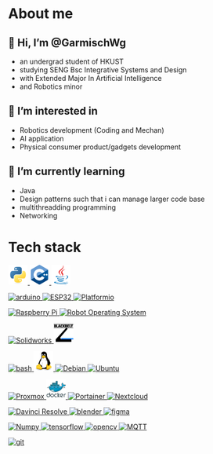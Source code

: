 # About me
## 👋 Hi, I’m @GarmischWg
  - an undergrad student of HKUST
  - studying SENG Bsc Integrative Systems and Design 
  - with Extended Major In Artificial Intelligence 
  - and Robotics minor

## 👀 I’m interested in
  - Robotics development (Coding and Mechan)
  - AI application
  - Physical consumer product/gadgets development
## 🌱 I’m currently learning
  - Java
  - Design patterns such that i can manage larger code base
  - multithreadding programming
  - Networking
  


# Tech stack
<p align="left"> 

<a href="https://www.python.org" target="_blank" rel="noreferrer"> <img src="https://raw.githubusercontent.com/devicons/devicon/master/icons/python/python-original.svg" alt="python" width="40" height="40"/> </a> 
<a href="https://www.w3schools.com/cpp/" target="_blank" rel="noreferrer"> <img src="https://raw.githubusercontent.com/devicons/devicon/master/icons/cplusplus/cplusplus-original.svg" alt="cplusplus" width="40" height="40"/> </a> 
<a href="https://www.java.com" target="_blank" rel="noreferrer"> <img src="https://raw.githubusercontent.com/devicons/devicon/master/icons/java/java-original.svg" alt="java" width="40" height="40"/> </a>

<a href="https://www.arduino.cc/" target="_blank" rel="noreferrer"> <img src="https://cdn.worldvectorlogo.com/logos/arduino-1.svg" alt="arduino" width="40" height="40"/> </a> 
<a href="https://github.com/espressif" target="_blank" rel="noreferrer"> <img src="https://avatars.githubusercontent.com/u/9460735?s=200&v=4" alt="ESP32" width="40" height="40"/> </a> 
<a href="https://github.com/platformio" target="_blank" rel="noreferrer"> <img src="https://upload.wikimedia.org/wikipedia/commons/thumb/c/cd/PlatformIO_logo.svg/900px-PlatformIO_logo.svg.png?20220205132823" alt="Platformio" width="40" height="40"/> </a> 

<a href="https://www.raspberrypi.org/" target="_blank" rel="noreferrer"> <img src="https://www.raspberrypi.org/pagekit-assets/media/images/4913a547895720ff30c1.svg" alt="Raspberry Pi" width="120" height="40"/> </a> 
<a href="https://docs.ros.org/en/humble/index.html" target="_blank" rel="noreferrer"> <img src="https://www.ros.org/imgs/logo-white.png" alt="Robot Operating System" width="150" height="40"/> </a> 

<a href="https://www.solidworks.com/" target="_blank" rel="noreferrer"> <img src="https://www.3ds.com/assets/3ds-navigation/Solidworks-logo_red.svg" alt="Solidworks" width="120" height="40"/> </a> 
<a href="https://github.com/Ultimaker/Cura" target="_blank" rel="noreferrer"> <img src="https://github.com/Ultimaker/Cura/raw/main/resources/images/cura-icon.png" alt="Cura" width="40" height="40"/> </a> 

<a href="https://www.gnu.org/software/bash/" target="_blank" rel="noreferrer"> <img src="https://www.vectorlogo.zone/logos/gnu_bash/gnu_bash-icon.svg" alt="bash" width="40" height="40"/> </a> 
<a href="https://www.linux.org/" target="_blank" rel="noreferrer"> <img src="https://raw.githubusercontent.com/devicons/devicon/master/icons/linux/linux-original.svg" alt="linux" width="40" height="40"/> </a> 
<a href="https://www.debian.org/" target="_blank" rel="noreferrer"> <img src="https://www.debian.org/logos/openlogo-nd.svg" alt="Debian" width="40" height="40"/> </a> 
<a href="https://ubuntu.com/" target="_blank" rel="noreferrer"> <img src="https://upload.wikimedia.org/wikipedia/commons/9/9e/UbuntuCoF.svg" alt="Ubuntu" width="40" height="40"/> </a> 

<a href="https://proxmox.com/en/" target="_blank" rel="noreferrer"> <img src="https://proxmox.com/images/proxmox/logos/mediakit-proxmox-server-solutions-logos-dark.svg" alt="Proxmox" width="230" height="40"/> </a> 
<a href="https://www.docker.com/" target="_blank" rel="noreferrer"> <img src="https://raw.githubusercontent.com/devicons/devicon/master/icons/docker/docker-original-wordmark.svg" alt="docker" width="40" height="40"/> </a> 
<a href="https://www.portainer.io/" target="_blank" rel="noreferrer"> <img src="https://www.portainer.io/hubfs/portainer-logo-black.svg" alt="Portainer" width="100" height="40"/> </a> 
<a href="https://nextcloud.com/" target="_blank" rel="noreferrer"> <img src="https://upload.wikimedia.org/wikipedia/commons/thumb/6/60/Nextcloud_Logo.svg/212px-Nextcloud_Logo.svg.png?20210301111141" alt="Nextcloud" width="55" height="40"/> </a>

<a href="https://www.blackmagicdesign.com/products/davinciresolve" target="_blank" rel="noreferrer"> <img src="https://upload.wikimedia.org/wikipedia/commons/9/90/DaVinci_Resolve_17_logo.svg" alt="Davinci Resolve" width="40" height="40"/> </a> 
<a href="https://www.blender.org/" target="_blank" rel="noreferrer"> <img src="https://download.blender.org/branding/community/blender_community_badge_white.svg" alt="blender" width="40" height="40"/> </a> <a href="https://www.figma.com/" target="_blank" rel="noreferrer"> <img src="https://www.vectorlogo.zone/logos/figma/figma-icon.svg" alt="figma" width="40" height="40"/> </a> 


<a href="https://numpy.org/" target="_blank" rel="noreferrer"> <img src="https://numpy.org/images/logo.svg" alt="Numpy" width="40" height="40"/> </a> 
<a href="https://www.tensorflow.org" target="_blank" rel="noreferrer"> <img src="https://www.vectorlogo.zone/logos/tensorflow/tensorflow-icon.svg" alt="tensorflow" width="40" height="40"/> </a> <a href="https://opencv.org/" target="_blank" rel="noreferrer"> <img src="https://www.vectorlogo.zone/logos/opencv/opencv-icon.svg" alt="opencv" width="40" height="40"/> </a>
<a href="https://mqtt.org/" target="_blank" rel="noreferrer"> <img src="https://mqtt.org/assets/img/mqtt-logo-transp.svg" alt="MQTT" width="100" height="40"/> </a> 

<a href="https://git-scm.com/" target="_blank" rel="noreferrer"> <img src="https://www.vectorlogo.zone/logos/git-scm/git-scm-icon.svg" alt="git" width="40" height="40"/> </a> 
 </p>


<!---
GarmischWg/GarmischWg is a ✨ special ✨ repository because its `README.md` (this file) appears on your GitHub profile.
You can click the Preview link to take a look at your changes.
--->
